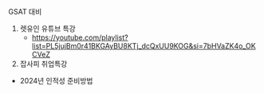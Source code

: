 GSAT 대비

1. 렛유인 유튜브 특강
   * https://youtube.com/playlist?list=PL5jujBm0r41BKGAyBU8KTj_dcQxUU9KOG&si=7bHVaZK4o_OKCVeZ
2. 잡사피 취업특강
 * 2024년 인적성 준비방법